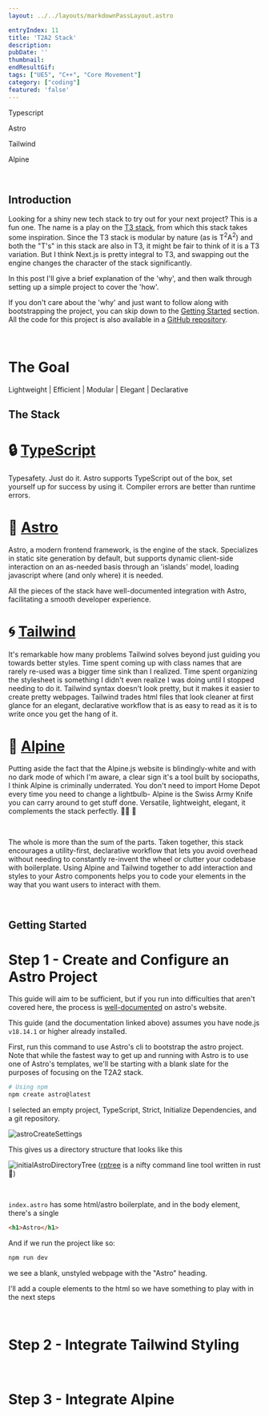 ```yaml
---
layout: ../../layouts/markdownPassLayout.astro

entryIndex: 11
title: 'T2A2 Stack'
description: 
pubDate: ''
thumbnail: 
endResultGif: 
tags: ["UE5", "C++", "Core Movement"]
category: ["coding"]
featured: 'false'
---
```


Typescript

Astro

Tailwind

Alpine

<br>

## Introduction

Looking for a shiny new tech stack to try out for your next project? This is a fun one. The name is a play on the [T3 stack](https://create.t3.gg/), from which this stack takes some inspiration. Since the T3 stack is modular by nature (as is T<sup>2</sup>A<sup>2</sup>) and both the "T's" in this stack are also in T3, it might be fair to think of it is a T3 variation. But I think Next.js is pretty integral to T3, and swapping out the engine changes the character of the stack significantly.

In this post I'll give a brief explanation of the 'why', and then walk through setting up a simple project to cover the 'how'.

If you don't care about the 'why' and just want to follow along with bootstrapping the project, you can skip down to the [Getting Started](#getting-started) section.
All the code for this project is also available in a [GitHub repository](link-to-the-repo).

<br>

# The Goal

Lightweight | Efficient | Modular | Elegant | Declarative


## The Stack

# 🔒 [TypeScript](https://www.typescriptlang.org/)

Typesafety. Just do it.
Astro supports TypeScript out of the box, set yourself up for success by using it. Compiler errors are better than runtime errors.

# 🚀 [Astro](https://astro.build/)

Astro, a modern frontend framework, is the engine of the stack. Specializes in static site generation by default, but supports dynamic client-side interaction on an as-needed basis through an 'islands' model, loading javascript where (and only where) it is needed.

All the pieces of the stack have well-documented integration with Astro, facilitating a smooth developer experience.

# 🌀 [Tailwind](https://tailwindcss.com/)

It's remarkable how many problems Tailwind solves beyond just guiding you towards better styles. Time spent coming up with class names that are rarely re-used was a bigger time sink than I realized. Time spent organizing the stylesheet is something I didn't even realize I was doing until I stopped needing to do it. Tailwind syntax doesn't look pretty, but it makes it easier to create pretty webpages. Tailwind trades html files that look cleaner at first glance for an elegant, declarative workflow that is as easy to read as it is to write once you get the hang of it.

# 🗻 [Alpine](https://alpinejs.dev/)

Putting aside the fact that the Alpine.js website is blindingly-white and with no dark mode of which I'm aware, a clear sign it's a tool built by sociopaths, I think Alpine is criminally underrated. You don't need to import Home Depot every time you need to change a lightbulb- Alpine is the Swiss Army Knife you can carry around to get stuff done. Versatile, lightweight, elegant, it complements the stack perfectly. 👨‍🍳 💋

<br>

The whole is more than the sum of the parts. Taken together, this stack encourages a utility-first, declarative workflow that lets you avoid overhead without needing to constantly re-invent the wheel or clutter your codebase with boilerplate. Using Alpine and Tailwind together to add interaction and styles to your Astro components helps you to code your elements in the way that you want users to interact with them.


<br>

## Getting Started

# Step 1 - Create and Configure an Astro Project

This guide will aim to be sufficient, but if you run into difficulties that aren't covered here, the process is [well-documented](https://docs.astro.build/en/install/auto/) on astro's website.

This guide (and the documentation linked above) assumes you have node.js `v18.14.1` or higher already installed.

First, run this command to use Astro's cli to bootstrap the astro project. Note that while the fastest way to get up and running with Astro is to use one of Astro's templates, we'll be starting with a blank slate for the purposes of focusing on the T2A2 stack. 

```bash
# Using npm
npm create astro@latest
```

I selected an empty project, TypeScript, Strict, Initialize Dependencies, and a git repository.

![astroCreateSettings](/src/assets/images/coding/t2a2-stack/astro-create-settings.png)


This gives us a directory structure that looks like this

![initialAstroDirectoryTree](/src/assets/images/coding/t2a2-stack/astro-create-tree.png)
([rptree](https://github.com/night-cruise/rptree) is a nifty command line tool written in rust 🦀)

<br>

`index.astro` has some html/astro boilerplate, and in the body element, there's a single 

```html
<h1>Astro</h1>
``` 

And if we run the project like so:

```bash
npm run dev
```

we see a blank, unstyled webpage with the "Astro" heading.

I'll add a couple elements to the html so we have something to play with in the next steps

<br>

# Step 2 - Integrate Tailwind Styling


<br>

# Step 3 - Integrate Alpine 

<br>
